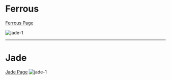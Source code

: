 # Ferrous
[Ferrous Page](https://sashanebo.github.io/Ferrous/)

![jade-1](https://github.com/SashaNebo/portfolio/assets/118817047/19a0c890-eb94-42cd-bfe4-bffa8eb8504b)


---

# Jade

[Jade Page](https://sashanebo.github.io/Jade/)
![jade-1](https://github.com/SashaNebo/portfolio/assets/118817047/c45c70ca-b2ea-45d8-87ca-21af6a74a059)



